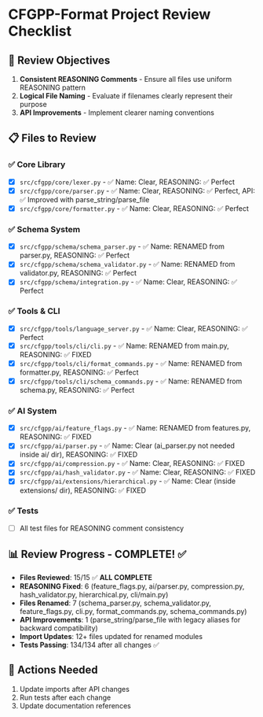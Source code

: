 # CFGPP-Format Project Review Checklist

## 🎯 Review Objectives
1. **Consistent REASONING Comments** - Ensure all files use uniform REASONING pattern
2. **Logical File Naming** - Evaluate if filenames clearly represent their purpose
3. **API Improvements** - Implement clearer naming conventions

## 📋 Files to Review

### ✅ Core Library
- [x] `src/cfgpp/core/lexer.py` - ✅ Name: Clear, REASONING: ✅ Perfect
- [x] `src/cfgpp/core/parser.py` - ✅ Name: Clear, REASONING: ✅ Perfect, API: ✅ Improved with parse_string/parse_file
- [x] `src/cfgpp/core/formatter.py` - ✅ Name: Clear, REASONING: ✅ Perfect

### ✅ Schema System  
- [x] `src/cfgpp/schema/schema_parser.py` - ✅ Name: RENAMED from parser.py, REASONING: ✅ Perfect
- [x] `src/cfgpp/schema/schema_validator.py` - ✅ Name: RENAMED from validator.py, REASONING: ✅ Perfect
- [x] `src/cfgpp/schema/integration.py` - ✅ Name: Clear, REASONING: ✅ Perfect

### ✅ Tools & CLI
- [x] `src/cfgpp/tools/language_server.py` - ✅ Name: Clear, REASONING: ✅ Perfect
- [x] `src/cfgpp/tools/cli/cli.py` - ✅ Name: RENAMED from main.py, REASONING: ✅ FIXED
- [x] `src/cfgpp/tools/cli/format_commands.py` - ✅ Name: RENAMED from formatter.py, REASONING: ✅ Perfect
- [x] `src/cfgpp/tools/cli/schema_commands.py` - ✅ Name: RENAMED from schema.py, REASONING: ✅ Perfect

### ✅ AI System
- [x] `src/cfgpp/ai/feature_flags.py` - ✅ Name: RENAMED from features.py, REASONING: ✅ FIXED
- [x] `src/cfgpp/ai/parser.py` - ✅ Name: Clear (ai_parser.py not needed inside ai/ dir), REASONING: ✅ FIXED
- [x] `src/cfgpp/ai/compression.py` - ✅ Name: Clear, REASONING: ✅ FIXED
- [x] `src/cfgpp/ai/hash_validator.py` - ✅ Name: Clear, REASONING: ✅ FIXED
- [x] `src/cfgpp/ai/extensions/hierarchical.py` - ✅ Name: Clear (inside extensions/ dir), REASONING: ✅ FIXED

### ✅ Tests
- [ ] All test files for REASONING comment consistency

## 📊 Review Progress - COMPLETE! ✅
- **Files Reviewed**: 15/15 ✅ **ALL COMPLETE**
- **REASONING Fixed**: 6 (feature_flags.py, ai/parser.py, compression.py, hash_validator.py, hierarchical.py, cli/main.py)
- **Files Renamed**: 7 (schema_parser.py, schema_validator.py, feature_flags.py, cli.py, format_commands.py, schema_commands.py)
- **API Improvements**: 1 (parse_string/parse_file with legacy aliases for backward compatibility)
- **Import Updates**: 12+ files updated for renamed modules
- **Tests Passing**: 134/134 after all changes ✅

## 🔧 Actions Needed
1. Update imports after API changes
2. Run tests after each change
3. Update documentation references
